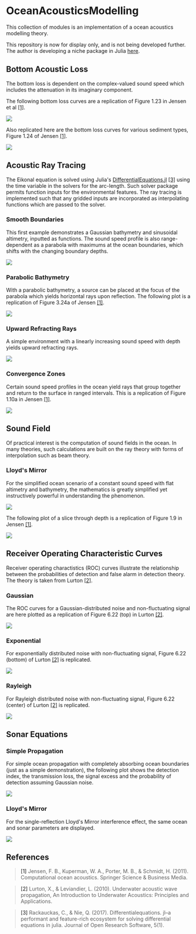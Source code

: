 # OceanAcousticsModelling
This collection of modules is an implementation of a ocean acoustics modelling theory.

This repository is now for display only, and is not being developed further. The author is developing a niche package in Julia [here](https://github.com/kapple19/OceanAcoustics.jl).

## Bottom Acoustic Loss
The bottom loss is dependent on the complex-valued sound speed which includes the attenuation in its imaginary component.

The following bottom loss curves are a replication of Figure 1.23 in Jensen et al [[1]](#JensenEtAl).

![](img/BottomLoss_Parameters.png)

Also replicated here are the bottom loss curves for various sediment types, Figure 1.24 of Jensen [[1]](#JensenEtAl).

![](img/BottomLoss_Types.png)

## Acoustic Ray Tracing
The Eikonal equation is solved using Julia's [DifferentialEquations.jl](https://github.com/SciML/DifferentialEquations.jl) [[3]](#RackauckasEtAl) using the time variable in the solvers for the arc-length. Such solver package permits function inputs for the environmental features. The ray tracing is implemented such that any gridded inputs are incorporated as interpolating functions which are passed to the solver.

### Smooth Boundaries
This first example demonstrates a Gaussian bathymetry and sinusoidal altimetry, inputted as functions. The sound speed profile is also range-dependent as a parabola with maximums at the ocean boundaries, which shifts with the changing boundary depths.

![](img/RayTrace_FirstExample.png)

### Parabolic Bathymetry
With a parabolic bathymetry, a source can be placed at the focus of the parabola which yields horizontal rays upon reflection. The following plot is a replication of Figure 3.24a of Jensen [[1]](#JensenEtAl).

![](img/RayTrace_ParabolicBoundary.png)

### Upward Refracting Rays
A simple environment with a linearly increasing sound speed with depth yields upward refracting rays.

![](img/RayTrace_UpwardRefracting.png)

### Convergence Zones
Certain sound speed profiles in the ocean yield rays that group together and return to the surface in ranged intervals. This is a replication of Figure 1.10a in Jensen [[1]](#JensenEtAl).

![](img/RayTrace_ConvergenceZones.png)

## Sound Field
Of practical interest is the computation of sound fields in the ocean. In many theories, such calculations are built on the ray theory with forms of interpolation such as beam theory.

### Lloyd's Mirror
For the simplified ocean scenario of a constant sound speed with flat altimetry and bathymetry, the mathematics is greatly simplified yet instructively powerful in understanding the phenomenon.

![](img/SoundField_LloydsMirror_Simple.png)

The following plot of a slice through depth is a replication of Figure 1.9 in Jensen [[1]](#JensenEtAl).

![](img/SoundField_LloydsMirror_Simple_DepthSlice.png)

## Receiver Operating Characteristic Curves
Receiver operating charactistics (ROC) curves illustrate the relationship between the probabilities of detection and false alarm in detection theory. The theory is taken from Lurton [[2]](#Lurton).

### Gaussian
The ROC curves for a Gaussian-distributed noise and non-fluctuating signal are here plotted as a replication of Figure 6.22 (top) in Lurton [[2]](#Lurton).

![](img/DetectionIndex_Gaussian.png)

### Exponential
For exponentially distributed noise with non-fluctuating signal, Figure 6.22 (bottom) of Lurton [[2]](#Lurton) is replicated.

![](img/DetectionIndex_Exponential.png)

### Rayleigh
For Rayleigh distributed noise with non-fluctuating signal, Figure 6.22 (center) of Lurton [[2]](#Lurton) is replicated.

![](img/DetectionIndex_Rayleigh.png)

## Sonar Equations
### Simple Propagation
For simple ocean propagation with completely absorbing ocean boundaries (just as a simple demonstration), the following plot shows the detection index, the transmission loss, the signal excess and the probability of detection assuming Gaussian noise.

![](img/SonarEqs_SimplePropagation.png)

### Lloyd's Mirror
For the single-reflection Lloyd's Mirror interference effect, the same ocean and sonar parameters are displayed.

![](img/SonarEqs_LloydsMirror.png)

## References
> <a name="JensenEtAl">[1]</a> Jensen, F. B., Kuperman, W. A., Porter, M. B., & Schmidt, H. (2011). Computational ocean acoustics. Springer Science & Business Media.

> <a name="Lurton">[2]</a> Lurton, X., & Leviandier, L. (2010). Underwater acoustic wave propagation, An Introduction to Underwater Acoustics: Principles and Applications.

> <a name="RackauckasEtAl">[3]</a> Rackauckas, C., & Nie, Q. (2017). Differentialequations. jl–a performant and feature-rich ecosystem for solving differential equations in julia. Journal of Open Research Software, 5(1).
